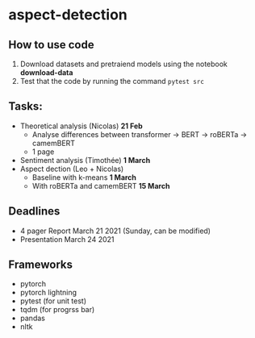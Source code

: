 # aspect-detection

## How to use code

1. Download datasets and pretraiend models using the notebook **download-data**
2. Test that the code by running the command `pytest src`

## Tasks:

- Theoretical analysis (Nicolas) **21 Feb**
  - Analyse differences between transformer -> BERT -> roBERTa -> camemBERT
  - 1 page
- Sentiment analysis (Timothée) **1 March**
- Aspect dection (Leo + Nicolas) 
  - Baseline with k-means **1 March**
  - With roBERTa and camemBERT **15 March**

## Deadlines 

- 4 pager Report March 21 2021 (Sunday, can be modified)
- Presentation March 24 2021

## Frameworks
- pytorch
- pytorch lightning
- pytest (for unit test)
- tqdm (for progrss bar)
- pandas 
- nltk